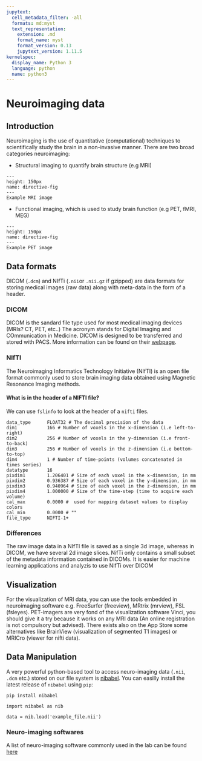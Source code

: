```yaml
---
jupytext:
  cell_metadata_filter: -all
  formats: md:myst
  text_representation:
    extension: .md
    format_name: myst
    format_version: 0.13
    jupytext_version: 1.11.5
kernelspec:
  display_name: Python 3
  language: python
  name: python3
---
```


# Neuroimaging data



## Introduction

Neuroimaging is the use of quantitative (computational) techniques to scientifically study the brain in a non-invasive manner. There are two broad categories neuroimaging:

-  Structural imaging to quantify brain structure (e.g MRI)


```{figure} ../images/slices.png
---
height: 150px
name: directive-fig
---
Example MRI image
```


- Functional imaging, which is used to study brain function (e.g PET, fMRI, MEG)

```{figure} ../images/slices_pet.png
---
height: 150px
name: directive-fig
---
Example PET image
```




## Data formats


DICOM (`.dcm`) and NIfTi (`.nii`or `.nii.gz` if gzipped)  are data formats for storing medical images (raw data) along with meta-data in the form of a header. 


### DICOM

DICOM is the sandard file type used for most medical imaging devices (MRIs? CT, PET, etc..) The acronym stands for Digital Imaging and COmmunication in Medicine. DICOM is designed to be transferred and stored with PACS. More information can be found on their [webpage](https://www.dicomstandard.org/about).

### NIfTI

The Neuroimaging Informatics Technology Initiative (NIfTI) is an open file format commonly used to store brain imaging data obtained using Magnetic Resonance Imaging methods.

#### What is in the header of a NIFTI file?

We can use `fslinfo` to look at the header of a `nifti` files. 

```
data_type      FLOAT32 # The decimal precision of the data
dim1           166 # Number of voxels in the x-dimension (i.e left-to-right)
dim2           256 # Number of voxels in the y-dimension (i.e front-to-back)
dim3           256 # Number of voxels in the z-dimension (i.e bottom-to-top)
dim4           1 # Number of time-points (volumes concatenated in times series)
datatype       16 
pixdim1        1.206401 # Size of each voxel in the x-dimension, in mm
pixdim2        0.936387 # Size of each voxel in the y-dimension, in mm
pixdim3        0.940964 # Size of each voxel in the z-dimension, in mm
pixdim4        1.000000 # Size of the time-step (time to acquire each volume)
cal_max        0.0000 #  used for mapping dataset values to display colors
cal_min        0.0000 # ""
file_type      NIFTI-1+
```




### Differences

The raw image data in a NIfTI file is saved as a single 3d image, whereas in DICOM, we have several 2d image slices. NifTi only contains a small subset of the metadata information contained in DICOMs. It is easier for machine learning applications and analyzis to use NIfTi over DICOM



## Visualization

For the visualization of MRI data, you can use the tools embedded in neuroimaging software e.g. FreeSurfer (freeview), MRtrix (mrview), FSL (fsleyes). PET-imagers are very fond of the visualization software Vinci, you should give it a try because it works on any MRI data (An online registration is not compulsory but advised). There exists also on the App Store some alternatives like BrainView (visualization of segmented T1 images) or MRICro (viewer for nifti data).

 

## Data Manipulation 


A very powerful python-based tool to access neuro-imaging data (`.nii`, `.dcm` etc.) stored on our file system is [nibabel](https://nipy.org/nibabel/). You can easilly install the latest release of `nibabel` using `pip`:

```
pip install nibabel 
```


```{code-cell}
import nibabel as nib

data = nib.load('example_file.nii')
```

### Neuro-imaging softwares

A list of neuro-imaging software commonly used in the lab can be found [here](https://aramislab.paris.inria.fr/clinica/docs/public/latest/Third-party/#pipeline-specific-interfaces)
